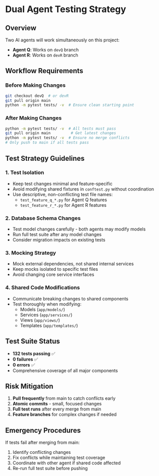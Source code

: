 # Dual Agent Testing Strategy

## Overview
Two AI agents will work simultaneously on this project:
- **Agent Q**: Works on `devQ` branch
- **Agent R**: Works on `devR` branch

## Workflow Requirements

### Before Making Changes
```bash
git checkout devQ  # or devR
git pull origin main
python -m pytest tests/ -v  # Ensure clean starting point
```

### After Making Changes
```bash
python -m pytest tests/ -v  # All tests must pass
git pull origin main         # Get latest changes
python -m pytest tests/ -v  # Ensure no merge conflicts
# Only push to main if all tests pass
```

## Test Strategy Guidelines

### 1. Test Isolation
- Keep test changes minimal and feature-specific
- Avoid modifying shared fixtures in `conftest.py` without coordination
- Use descriptive, non-conflicting test file names:
  - `test_feature_q_*.py` for Agent Q features
  - `test_feature_r_*.py` for Agent R features

### 2. Database Schema Changes
- Test model changes carefully - both agents may modify models
- Run full test suite after any model changes
- Consider migration impacts on existing tests

### 3. Mocking Strategy
- Mock external dependencies, not shared internal services
- Keep mocks isolated to specific test files
- Avoid changing core service interfaces

### 4. Shared Code Modifications
- Communicate breaking changes to shared components
- Test thoroughly when modifying:
  - Models (`app/models/`)
  - Services (`app/services/`)
  - Views (`app/views/`)
  - Templates (`app/templates/`)

## Test Suite Status
- **132 tests passing** ✅
- **0 failures** ✅
- **0 errors** ✅
- Comprehensive coverage of all major components

## Risk Mitigation
1. **Pull frequently** from main to catch conflicts early
2. **Atomic commits** - small, focused changes
3. **Full test runs** after every merge from main
4. **Feature branches** for complex changes if needed

## Emergency Procedures
If tests fail after merging from main:
1. Identify conflicting changes
2. Fix conflicts while maintaining test coverage
3. Coordinate with other agent if shared code affected
4. Re-run full test suite before pushing